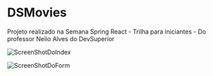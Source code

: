 # DSMovies

Projeto realizado na Semana Spring React - Trilha para iniciantes - Do professor Nelio Alves do DevSuperior

![ScreenShotDoIndex](https://user-images.githubusercontent.com/74836024/157993993-333b7813-365f-4018-9d5b-18cd196ed7c8.jpeg)

![ScreenShotDoForm](https://user-images.githubusercontent.com/74836024/157994109-cd02d0cd-46c7-4ee8-a560-71053090423e.jpeg)
